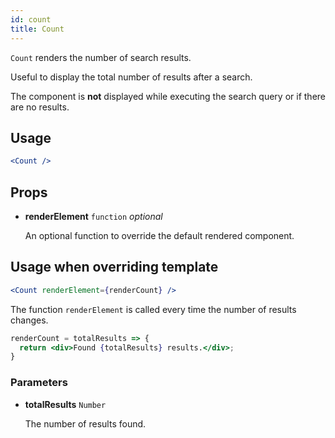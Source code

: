 ```yaml
---
id: count
title: Count
---
```


`Count` renders the number of search results.

Useful to display the total number of results after a search.

The component is **not** displayed while executing the search query or if there are no results.

## Usage

```jsx
<Count />
```

## Props

* **renderElement** `function` *optional*

  An optional function to override the default rendered component.

## Usage when overriding template

```jsx
<Count renderElement={renderCount} />
```

The function `renderElement` is called every time the number of results changes.

```jsx
renderCount = totalResults => {
  return <div>Found {totalResults} results.</div>;
}
```

### Parameters

* **totalResults** `Number`

  The number of results found.
